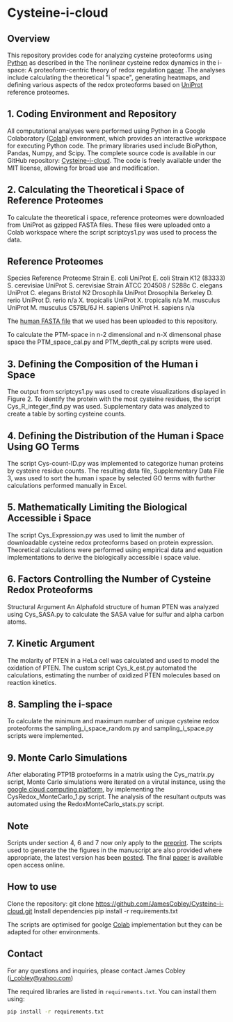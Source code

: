 # Cysteine-i-cloud

## Overview

This repository provides code for analyzing cysteine proteoforms using [Python](https://www.python.org/) as described in the The nonlinear cysteine redox dynamics in the i-space: A proteoform-centric theory of redox regulation [paper](https://www.sciencedirect.com/science/article/pii/S2213231725000369?via%3Dihub) .The analyses include calculating the theoretical "i space", generating heatmaps, and defining various aspects of the redox proteoforms based on [UniProt](https://www.uniprot.org/) reference proteomes.

## 1. Coding Environment and Repository

All computational analyses were performed using Python in a Google Colaboratory ([Colab](https://colab.google/)) environment, which provides an interactive workspace for executing Python code. The primary libraries used include BioPython, Pandas, Numpy, and Scipy. The complete source code is available in our GitHub repository: [Cysteine-i-cloud](https://github.com/JamesCobley/Cysteine-i-cloud). The code is freely available under the MIT license, allowing for broad use and modification.

## 2. Calculating the Theoretical i Space of Reference Proteomes
To calculate the theoretical i space, reference proteomes were downloaded from UniProt as gzipped FASTA files. These files were uploaded onto a Colab workspace where the script scriptcys1.py was used to process the data. 

## Reference Proteomes
Species	Reference Proteome	Strain
E. coli	UniProt E. coli	Strain K12 (83333)
S. cerevisiae	UniProt S. cerevisiae	Strain ATCC 204508 / S288c
C. elegans	UniProt C. elegans	Bristol N2
Drosophila	UniProt Drosophila	Berkeley
D. rerio	UniProt D. rerio	n/a
X. tropicalis	UniProt X. tropicalis	n/a
M. musculus	UniProt M. musculus	C57BL/6J
H. sapiens	UniProt H. sapiens	n/a

The [human FASTA file](https://github.com/JamesCobley/Cysteine-i-cloud/blob/main/uniprotkb_human_AND_model_organism_9606_2024_05_08.fasta.gz) that we used has been uploaded to this repository.

To calculate the PTM-space in n-2 dimensional and n-X dimensonal phase space the PTM_space_cal.py and PTM_depth_cal.py scripts were used.

## 3. Defining the Composition of the Human i Space
The output from scriptcys1.py was used to create visualizations displayed in Figure 2. To identify the protein with the most cysteine residues, the script Cys_R_integer_find.py was used. Supplementary data was analyzed to create a table by sorting cysteine counts.

## 4. Defining the Distribution of the Human i Space Using GO Terms
The script Cys-count-ID.py was implemented to categorize human proteins by cysteine residue counts. The resulting data file, Supplementary Data File 3, was used to sort the human i space by selected GO terms with further calculations performed manually in Excel. 

## 5. Mathematically Limiting the Biological Accessible i Space
The script Cys_Expression.py was used to limit the number of downloadable cysteine redox proteoforms based on protein expression. Theoretical calculations were performed using empirical data and equation implementations to derive the biologically accessible i space value.

## 6. Factors Controlling the Number of Cysteine Redox Proteoforms
Structural Argument
An Alphafold structure of human PTEN was analyzed using Cys_SASA.py to calculate the SASA value for sulfur and alpha carbon atoms.

## 7. Kinetic Argument
The molarity of PTEN in a HeLa cell was calculated and used to model the oxidation of PTEN. The custom script Cys_k_est.py automated the calculations, estimating the number of oxidized PTEN molecules based on reaction kinetics.

## 8. Sampling the i-space

To calculate the minimum and maximum number of unique cysteine redox proteoforms the sampling_i_space_random.py and sampling_i_space.py scripts were implemented.

## 9. Monte Carlo Simulations

After elaborating PTP1B protoeforms in a matrix using the Cys_matrix.py script, Monte Carlo simulations were iterated on a virutal instance, using the [google cloud computing platform](https://cloud.google.com/?hl=en), by implementing the CysRedox_MonteCarlo_1.py script. The analysis of the resultant outputs was automated using the RedoxMonteCarlo_stats.py script.

## Note

Scripts under section 4, 6 and 7 now only apply to the [preprint](https://www.biorxiv.org/content/10.1101/2024.09.18.613618v1.abstract). 
The scripts used to generate the the figures in the manuscript are also provided where appropriate, the latest version has been [posted](https://papers.ssrn.com/sol3/papers.cfm?abstract_id=5047335). The final [paper](https://www.sciencedirect.com/science/article/pii/S2213231725000369?via%3Dihub) is available open access online.

## How to use

Clone the repository: git clone https://github.com/JamesCobley/Cysteine-i-cloud.git
Install dependencies pip install -r requirements.txt

The scripts are optimised for goolge [Colab](https://colab.google/) implementation but they can be adapted for other environments. 

## Contact

For any questions and inquiries, please contact James Cobley (j_cobley@yahoo.com) 

The required libraries are listed in `requirements.txt`. You can install them using:
```bash
pip install -r requirements.txt

